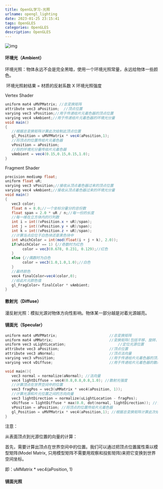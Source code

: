 ```yaml
---
title: OpenGL学习-光照
urlname: opengl_lighting
date: 2023-01-25 23:15:41
tags: OpenGLES
categories: OpenGLES
description: OpenGLES
---
```


![img](https://img-blog.csdnimg.cn/d1cef96742da4121860d648ba2575f8e.png)

#### 环境光（Ambient）

环境光照：物体永远不会是完全黑暗，使用一个环境光照常量，永远给物体一些颜色。

​							环境光照射结果 = 材质的反射系数 X 环境光照强度

Vertex Shader

```java
uniform mat4 uMVPMatrix; //总变换矩阵
attribute vec3 aPosition;  //顶点位置
varying vec3 vPosition;//用于传递给片元着色器的顶点位置
varying vec4 vAmbient;//用于传递给片元着色器的环境光分量
void main()
{
   //根据总变换矩阵计算此次绘制此顶点位置
   gl_Position = uMVPMatrix * vec4(aPosition,1);
   //将顶点的位置传给片元着色器
   vPosition = aPosition;
   //将的环境光分量传给片元着色器
   vAmbient = vec4(0.15,0.15,0.15,1.0);
}
```

Fragment Shader

```java
precision mediump float;
uniform float uR;
varying vec3 vPosition;//接收从顶点着色器过来的顶点位置
varying vec4 vAmbient;//接收从顶点着色器过来的环境光分量
void main()                         
{
   vec3 color;
   float n = 8.0;//一个坐标分量分的总份数
   float span = 2.0 * uR / n;//每一份的长度
   //每一维在立方体内的行列数
   int i = int((vPosition.x + uR)/span);
   int j = int((vPosition.y + uR)/span);
   int k = int((vPosition.z + uR)/span);
   //计算当点应位于白色块还是黑色块中
   int whichColor = int(mod(float(i + j + k), 2.0));
   if(whichColor == 1) {//奇数时为红色
   		color = vec3(0.678, 0.231, 0.129);//红色
   }
   else {//偶数时为白色
   		color = vec3(1.0,1.0,1.0);//白色
   }
   //最终颜色
   vec4 finalColor=vec4(color,0);
   //给此片元颜色值
   gl_FragColor= finalColor * vAmbient;
}     
```

#### 散射光（Diffuse）

漫反射光照：模拟光源对物体方向性影响。物体某一部分越是对着光源越亮。


#### 镜面光（Specular）

```c
uniform mat4 uMVPMatrix; 						//总变换矩阵
uniform mat4 uMMatrix; 							//变换矩阵(包括平移、旋转、缩放)
uniform vec3 uLightLocation;						//定位光源位置
attribute vec3 aPosition;  						//顶点位置
attribute vec3 aNormal;    						//顶点法向量
varying vec3 vPosition;							//用于传递给片元着色器的顶点位置
varying vec4 vDiffuse;							//用于传递给片元着色器的散射光分量

void main(){
   vec3 normal = normalize(aNormal); //法向量
   vec4 lightDiffuse = vec4(0.8,0.8,0.8,1.0); //散射光强度
   //计算顶点在世界空间中的位置
   vec3 fragPos = vec3(uMMatrix * vec4(aPosition, 1));
   //计算光源和片元位置之间的方向向量
   vec3 lightDirection = normalize(uLightLocation - fragPos);
   vDiffuse = lightDiffuse * max(0.0, dot(normal, lightDirection)); //计算散射光的最终强度
   vPosition = aPosition; //将顶点的位置传给片元着色器
   gl_Position = uMVPMatrix * vec4(aPosition,1); //根据总变换矩阵计算此次绘制此顶点的位置
}
```

注意：

从表面顶点到光源位置的向量的计算：

首先，需要计算出顶点在世界空间中的位置。我们可以通过把顶点位置属性乘以模型矩阵(Model Matrix, 只用模型矩阵不需要用观察和投影矩阵)来把它变换到世界空间坐标。

即：uMMatrix * vec4(aPosition, 1)



#### 镜面光照

